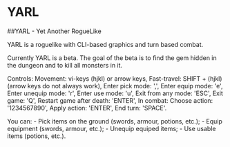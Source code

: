 # YARL
##YARL - Yet Another RogueLike

YARL is a roguelike with CLI-based graphics and turn based combat.

Currently YARL is a beta. The goal of the beta is to find the gem hidden in the dungeon and to kill all monsters in it.

Controls:
    Movement: vi-keys (hjkl) or arrow keys,
    Fast-travel: SHIFT + (hjkl) (arrow keys do not always work),
    Enter pick mode: ',',
    Enter equip mode: 'e',
    Enter unequip mode: 'r',
    Enter use mode: 'u',
    Exit from any mode: 'ESC',
    Exit game: 'Q',
    Restart game after death: 'ENTER',
    In combat:
	Choose action: '1234567890',
	Apply action: 'ENTER',
	End turn: 'SPACE'.
	
You can:
    - Pick items on the ground (swords, armour, potions, etc.);
    - Equip equipment (swords, armour, etc.);
    - Unequip equiped items;
    - Use usable items (potions, etc.).
